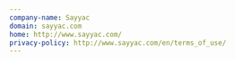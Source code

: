 ```yaml
---
company-name: Sayyac
domain: sayyac.com
home: http://www.sayyac.com/
privacy-policy: http://www.sayyac.com/en/terms_of_use/
---
```




